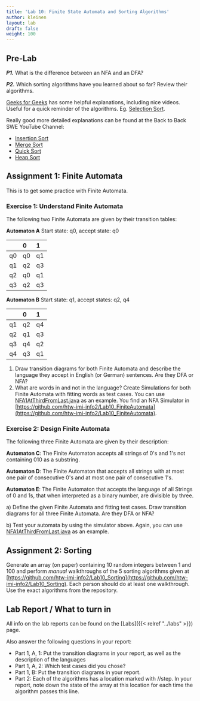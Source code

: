 ```yaml
---
title: 'Lab 10: Finite State Automata and Sorting Algorithms'
author: kleinen
layout: lab
draft: false
weight: 100
---
```


## Pre-Lab
***P1.*** What is the difference between an NFA and an DFA?

***P2.*** Which sorting algorithms have you learned about so far? Review their algorithms.

[Geeks for Geeks](https://www.geeksforgeeks.org/) has some helpful explanations, including nice videos. Useful for a quick reminder of the algorithms. Eg. [Selection Sort](https://www.geeksforgeeks.org/selection-sort/).

Really good more detailed explanations can be found at the Back to Back SWE YouTube Channel:
* [Insertion Sort](https://youtu.be/ufIET8dMnus)
* [Merge Sort](https://youtu.be/alJswNJ4P3U)
* [Quick Sort](https://youtu.be/uXBnyYuwPe8)
* [Heap Sort](https://youtu.be/k72DtCnY4MU)

## Assignment 1: Finite Automata
This is to get some practice with Finite Automata.

### Exercise 1: Understand Finite Automata
The following two Finite Automata are given by their transition tables:

**Automaton A**
Start state: q0, accept state: q0

|    | 0  | 1  |
|:---|:---|:---|
| q0 | q0 | q1 |
| q1 | q2 | q3 |
| q2 | q0 | q1 |
| q3 | q2 | q3 |

**Automaton B**
Start state: q1, accept states: q2, q4

|    | 0  | 1  |
|:---|:---|:---|
| q1 | q2 | q4 |
| q2 | q1 | q3 |
| q3 | q4 | q2 |
| q4 | q3 | q1 |


1. Draw transition diagrams for both Finite Automata and describe the language they accept in English (or German) sentences. Are they DFA or NFA?
2. What are words in and not in the language? Create Simulations for both Finite Automata with fitting words as test cases. You can use [NFA1AtThirdFromLast.java](https://github.com/htw-imi-info2/Lab10_FiniteAutomata/blob/main/test/examples/NFA1AtThirdFromLast.java) as an example. You find an NFA Simulator in [https://github.com/htw-imi-info2/Lab10_FiniteAutomata](https://github.com/htw-imi-info2/Lab10_FiniteAutomata).

### Exercise 2: Design Finite Automata
The following three Finite Automata are given by their description:

**Automaton C**: The Finite Automaton accepts all strings of 0's and 1's not containing 010 as a substring.

**Automaton D**: The Finite Automaton that accepts all strings with at most one pair of consecutive 0's and at most one pair of consecutive 1's.

**Automaton E**: The Finite Automaton that accepts the language of all Strings of 0 and 1s, that when interpreted as a binary number, are divisible by three.

a) Define the given Finite Automata and fitting test cases. Draw transition diagrams for all three Finite Automata. Are they DFA or NFA?

b) Test your automata by using the simulator above. Again, you can use [NFA1AtThirdFromLast.java](https://github.com/htw-imi-info2/Lab10_FiniteAutomata/blob/main/test/nfa/examples/NFA1AtThirdFromLast.java) as an example.

## Assignment 2: Sorting
Generate an array (on paper) containing 10 random integers between 1 and 100 and perform *manual* walkthroughs of the 5 sorting algorithms given at [https://github.com/htw-imi-info2/Lab10_Sorting](https://github.com/htw-imi-info2/Lab10_Sorting). Each person should do at least one walkthrough. Use the exact algorithms from the repository. 

## Lab Report / What to turn in
All info on the lab reports can be found on the [Labs]({{< relref "../labs" >}}) page.

Also answer the following questions in your report:
* Part 1, A, 1: Put the transition diagrams in your report, as well as the description of the languages
* Part 1, A, 2: Which test cases did you chose?
* Part 1, B: Put the transition diagrams in your report.
* Part 2: Each of the algorithms has a location marked with //step. In your report, note down the state of the array at this location for each time the algorithm passes this line.
